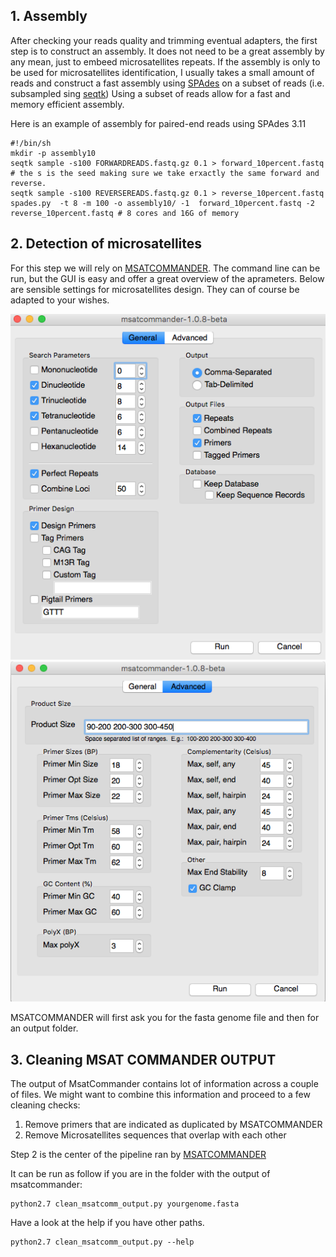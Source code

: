

## 1. Assembly

After checking your reads quality and trimming eventual adapters, the first step is to construct an assembly. It does not need to be a great assembly by any mean, just to embeed microsatellites repeats.
If the assembly is only to be  used for microsatellites identification, I usually takes a small amount of reads and construct a fast assembly using [SPAdes](http://cab.spbu.ru/software/spades/) on a subset of reads (i.e. subsampled sing [seqtk]( https://github.com/lh3/seqtk.git))
Using a subset of reads allow for a fast and memory efficient assembly. 

Here is an example of assembly for paired-end reads using SPAdes 3.11

```
#!/bin/sh
mkdir -p assembly10
seqtk sample -s100 FORWARDREADS.fastq.gz 0.1 > forward_10percent.fastq # the s is the seed making sure we take erxactly the same forward and reverse.
seqtk sample -s100 REVERSEREADS.fastq.gz 0.1 > reverse_10percent.fastq
spades.py  -t 8 -m 100 -o assembly10/ -1  forward_10percent.fastq -2 reverse_10percent.fastq # 8 cores and 16G of memory
```

## 2. Detection of microsatellites

For this step we will rely on [MSATCOMMANDER](https://code.google.com/archive/p/msatcommander/downloads). The command line can be run, but the GUI is easy and offer a great overview of the aprameters. Below are sensible settings for microsatellites design. They can of course be adapted to your wishes.

![](pictures/param1.png)
![](pictures/param2.png)

MSATCOMMANDER will first ask you for the fasta genome file and then for an output folder.

## 3. Cleaning MSAT COMMANDER OUTPUT

The output of MsatCommander contains lot of information across a couple of files. We might want to combine this information and proceed to a few cleaning checks:

1. Remove primers that are indicated as duplicated by MSATCOMMANDER
2. Remove Microsatellites sequences that overlap with each other

Step 2 is the center of the pipeline ran by [MSATCOMMANDER](https://code.google.com/archive/p/msatcommander/downloads)

It can be run as follow if you are in the folder with the output of msatcommander:

```
python2.7 clean_msatcomm_output.py yourgenome.fasta
```

Have a look at the help if you have other paths.

```
python2.7 clean_msatcomm_output.py --help
```

